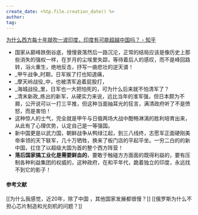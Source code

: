 ```yaml
---
create_date: <%tp.file.creation_date() %>
author: 
tag: 
---
```

[为什么西方每十年就吹一波印度，印度有可能超越中国吗？ - 知乎](https://www.zhihu.com/question/266637818/answer/313913331)

- 国家从巅峰跌倒谷底，慢慢衰落然后一路沉沦，正常的结局应该是像历史上那些消失的强权一样，在岁月的尘埃里失踪，等待着后人的感叹，而不是峰回路转，浴火重生，绝地反击，抒写一曲悲壮的逆天谱！
- _甲午战争_时期，日军挨了打也知道痛，
- _摩天岭战役_中，也被清军追着屁股打，
- _海城战役_里，日军也一大把怕死的，可为什么后来就不怕清军了？
- _清末新政_练出的新军，从硬实力来说，远比当年的淮军强，但日本颇为不屑，公开说可以一打三平推，但这种当面抽耳光的狂言，满清政府听了不是愤怒，而是害怕！
- 这种惊人的士气，完全就是甲午与日俄两场大战中酣畅淋漓的胜利培育出来，从此有了心理优势，认定自己是一等强国。
- 新中国更是以武力国，朝鲜战争从鸭绿江起，到三八线终，志愿军正面硬刚美帝率领的天下联军，几十万牺牲，换来了板门店的平起平坐。一穷二白的的新中国，扛住了以超级大国为首的整个西方阵营！
- **落后国家搞工业化是需要鲜血的**，要敢于触碰方方面面的既得利益的，要有压制各种利益集团的权威的，这种政府，在和平年代，跪着独立的印度，永远找不到它的影子！
#### 参考文献
[[为什么我感觉，近20年，除了中国 ，其他国家发展都很慢？]]
[[俄罗斯为什么不担心芯片制造和光刻机的问题？]]